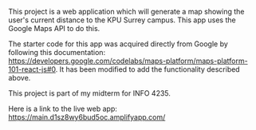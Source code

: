This project is a web application which will generate a map showing the user's current distance to the KPU Surrey campus. This app uses the Google Maps API to do this.

The starter code for this app was acquired directly from Google by following this documentation: https://developers.google.com/codelabs/maps-platform/maps-platform-101-react-js#0. It has been modified to add the functionality described above.

This project is part of my midterm for INFO 4235.

Here is a link to the live web app: https://main.d1sz8wy6bud5oc.amplifyapp.com/